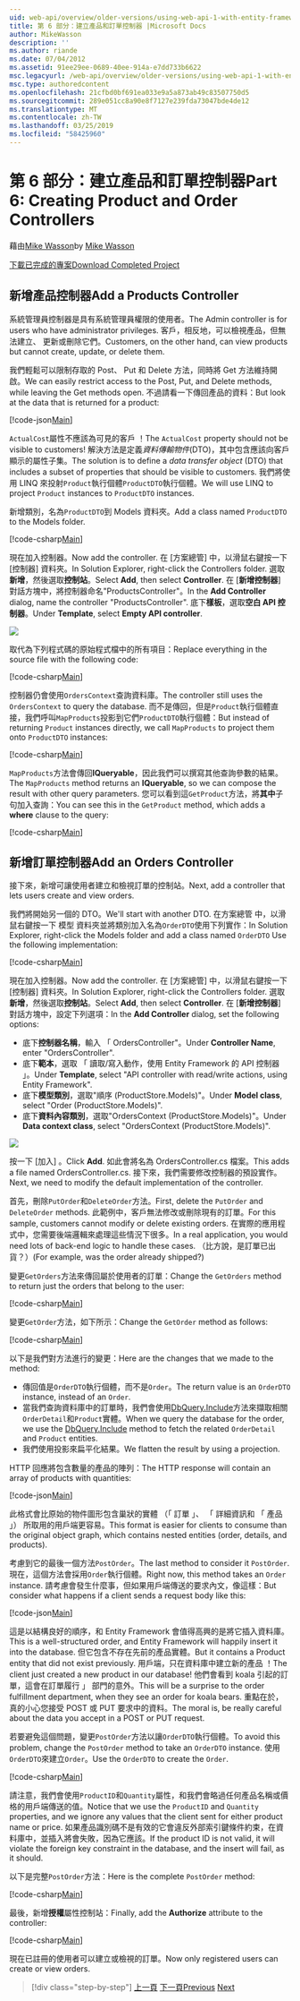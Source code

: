 ```yaml
---
uid: web-api/overview/older-versions/using-web-api-1-with-entity-framework-5/using-web-api-with-entity-framework-part-6
title: 第 6 部分：建立產品和訂單控制器 |Microsoft Docs
author: MikeWasson
description: ''
ms.author: riande
ms.date: 07/04/2012
ms.assetid: 91ee29ee-0689-40ee-914a-e7dd733b6622
msc.legacyurl: /web-api/overview/older-versions/using-web-api-1-with-entity-framework-5/using-web-api-with-entity-framework-part-6
msc.type: authoredcontent
ms.openlocfilehash: 21cfbd0bf691ea033e9a5a873ab49c83507750d5
ms.sourcegitcommit: 289e051cc8a90e8f7127e239fda73047bde4de12
ms.translationtype: MT
ms.contentlocale: zh-TW
ms.lasthandoff: 03/25/2019
ms.locfileid: "58425960"
---
```

<a name="part-6-creating-product-and-order-controllers"></a><span data-ttu-id="deac2-102">第 6 部分：建立產品和訂單控制器</span><span class="sxs-lookup"><span data-stu-id="deac2-102">Part 6: Creating Product and Order Controllers</span></span>
====================
<span data-ttu-id="deac2-103">藉由[Mike Wasson](https://github.com/MikeWasson)</span><span class="sxs-lookup"><span data-stu-id="deac2-103">by [Mike Wasson](https://github.com/MikeWasson)</span></span>

[<span data-ttu-id="deac2-104">下載已完成的專案</span><span class="sxs-lookup"><span data-stu-id="deac2-104">Download Completed Project</span></span>](http://code.msdn.microsoft.com/ASP-NET-Web-API-with-afa30545)

## <a name="add-a-products-controller"></a><span data-ttu-id="deac2-105">新增產品控制器</span><span class="sxs-lookup"><span data-stu-id="deac2-105">Add a Products Controller</span></span>

<span data-ttu-id="deac2-106">系統管理員控制器是具有系統管理員權限的使用者。</span><span class="sxs-lookup"><span data-stu-id="deac2-106">The Admin controller is for users who have administrator privileges.</span></span> <span data-ttu-id="deac2-107">客戶，相反地，可以檢視產品，但無法建立、 更新或刪除它們。</span><span class="sxs-lookup"><span data-stu-id="deac2-107">Customers, on the other hand, can view products but cannot create, update, or delete them.</span></span>

<span data-ttu-id="deac2-108">我們輕鬆可以限制存取的 Post、 Put 和 Delete 方法，同時將 Get 方法維持開啟。</span><span class="sxs-lookup"><span data-stu-id="deac2-108">We can easily restrict access to the Post, Put, and Delete methods, while leaving the Get methods open.</span></span> <span data-ttu-id="deac2-109">不過請看一下傳回產品的資料：</span><span class="sxs-lookup"><span data-stu-id="deac2-109">But look at the data that is returned for a product:</span></span>

[!code-json[Main](using-web-api-with-entity-framework-part-6/samples/sample1.json?highlight=1)]

<span data-ttu-id="deac2-110">`ActualCost`屬性不應該為可見的客戶 ！</span><span class="sxs-lookup"><span data-stu-id="deac2-110">The `ActualCost` property should not be visible to customers!</span></span> <span data-ttu-id="deac2-111">解決方法是定義*資料傳輸物件*(DTO)，其中包含應該向客戶顯示的屬性子集。</span><span class="sxs-lookup"><span data-stu-id="deac2-111">The solution is to define a *data transfer object* (DTO) that includes a subset of properties that should be visible to customers.</span></span> <span data-ttu-id="deac2-112">我們將使用 LINQ 來投射`Product`執行個體`ProductDTO`執行個體。</span><span class="sxs-lookup"><span data-stu-id="deac2-112">We will use LINQ to project `Product` instances to `ProductDTO` instances.</span></span>

<span data-ttu-id="deac2-113">新增類別，名為`ProductDTO`到 Models 資料夾。</span><span class="sxs-lookup"><span data-stu-id="deac2-113">Add a class named `ProductDTO` to the Models folder.</span></span>

[!code-csharp[Main](using-web-api-with-entity-framework-part-6/samples/sample2.cs)]

<span data-ttu-id="deac2-114">現在加入控制器。</span><span class="sxs-lookup"><span data-stu-id="deac2-114">Now add the controller.</span></span> <span data-ttu-id="deac2-115">在 [方案總管] 中，以滑鼠右鍵按一下 [控制器] 資料夾。</span><span class="sxs-lookup"><span data-stu-id="deac2-115">In Solution Explorer, right-click the Controllers folder.</span></span> <span data-ttu-id="deac2-116">選取 **新增**，然後選取**控制站**。</span><span class="sxs-lookup"><span data-stu-id="deac2-116">Select **Add**, then select **Controller**.</span></span> <span data-ttu-id="deac2-117">在 [**新增控制器**] 對話方塊中，將控制器命名&quot;ProductsController&quot;。</span><span class="sxs-lookup"><span data-stu-id="deac2-117">In the **Add Controller** dialog, name the controller &quot;ProductsController&quot;.</span></span> <span data-ttu-id="deac2-118">底下**樣板**，選取**空白 API 控制器**。</span><span class="sxs-lookup"><span data-stu-id="deac2-118">Under **Template**, select **Empty API controller**.</span></span>

![](using-web-api-with-entity-framework-part-6/_static/image1.png)

<span data-ttu-id="deac2-119">取代為下列程式碼的原始程式檔中的所有項目：</span><span class="sxs-lookup"><span data-stu-id="deac2-119">Replace everything in the source file with the following code:</span></span>

[!code-csharp[Main](using-web-api-with-entity-framework-part-6/samples/sample3.cs)]

<span data-ttu-id="deac2-120">控制器仍會使用`OrdersContext`查詢資料庫。</span><span class="sxs-lookup"><span data-stu-id="deac2-120">The controller still uses the `OrdersContext` to query the database.</span></span> <span data-ttu-id="deac2-121">而不是傳回，但是`Product`執行個體直接，我們呼叫`MapProducts`投影到它們`ProductDTO`執行個體：</span><span class="sxs-lookup"><span data-stu-id="deac2-121">But instead of returning `Product` instances directly, we call `MapProducts` to project them onto `ProductDTO` instances:</span></span>

[!code-csharp[Main](using-web-api-with-entity-framework-part-6/samples/sample4.cs?highlight=1)]

<span data-ttu-id="deac2-122">`MapProducts`方法會傳回**IQueryable**，因此我們可以撰寫其他查詢參數的結果。</span><span class="sxs-lookup"><span data-stu-id="deac2-122">The `MapProducts` method returns an **IQueryable**, so we can compose the result with other query parameters.</span></span> <span data-ttu-id="deac2-123">您可以看到這`GetProduct`方法，將**其中**子句加入查詢：</span><span class="sxs-lookup"><span data-stu-id="deac2-123">You can see this in the `GetProduct` method, which adds a **where** clause to the query:</span></span>

[!code-csharp[Main](using-web-api-with-entity-framework-part-6/samples/sample5.cs?highlight=2)]

## <a name="add-an-orders-controller"></a><span data-ttu-id="deac2-124">新增訂單控制器</span><span class="sxs-lookup"><span data-stu-id="deac2-124">Add an Orders Controller</span></span>

<span data-ttu-id="deac2-125">接下來，新增可讓使用者建立和檢視訂單的控制站。</span><span class="sxs-lookup"><span data-stu-id="deac2-125">Next, add a controller that lets users create and view orders.</span></span>

<span data-ttu-id="deac2-126">我們將開始另一個的 DTO。</span><span class="sxs-lookup"><span data-stu-id="deac2-126">We'll start with another DTO.</span></span> <span data-ttu-id="deac2-127">在方案總管 中，以滑鼠右鍵按一下 模型 資料夾並將類別加入名為`OrderDTO`使用下列實作：</span><span class="sxs-lookup"><span data-stu-id="deac2-127">In Solution Explorer, right-click the Models folder and add a class named `OrderDTO` Use the following implementation:</span></span>

[!code-csharp[Main](using-web-api-with-entity-framework-part-6/samples/sample6.cs)]

<span data-ttu-id="deac2-128">現在加入控制器。</span><span class="sxs-lookup"><span data-stu-id="deac2-128">Now add the controller.</span></span> <span data-ttu-id="deac2-129">在 [方案總管] 中，以滑鼠右鍵按一下 [控制器] 資料夾。</span><span class="sxs-lookup"><span data-stu-id="deac2-129">In Solution Explorer, right-click the Controllers folder.</span></span> <span data-ttu-id="deac2-130">選取 **新增**，然後選取**控制站**。</span><span class="sxs-lookup"><span data-stu-id="deac2-130">Select **Add**, then select **Controller**.</span></span> <span data-ttu-id="deac2-131">在 [**新增控制器**] 對話方塊中，設定下列選項：</span><span class="sxs-lookup"><span data-stu-id="deac2-131">In the **Add Controller** dialog, set the following options:</span></span>

- <span data-ttu-id="deac2-132">底下**控制器名稱**，輸入 「 OrdersController"。</span><span class="sxs-lookup"><span data-stu-id="deac2-132">Under **Controller Name**, enter "OrdersController".</span></span>
- <span data-ttu-id="deac2-133">底下**範本**，選取 「 讀取/寫入動作，使用 Entity Framework 的 API 控制器 」。</span><span class="sxs-lookup"><span data-stu-id="deac2-133">Under **Template**, select "API controller with read/write actions, using Entity Framework".</span></span>
- <span data-ttu-id="deac2-134">底下**模型類別**，選取&quot;順序 (ProductStore.Models)&quot;。</span><span class="sxs-lookup"><span data-stu-id="deac2-134">Under **Model class**, select &quot;Order (ProductStore.Models)&quot;.</span></span>
- <span data-ttu-id="deac2-135">底下**資料內容類別**，選取&quot;OrdersContext (ProductStore.Models)&quot;。</span><span class="sxs-lookup"><span data-stu-id="deac2-135">Under **Data context class**, select &quot;OrdersContext (ProductStore.Models)&quot;.</span></span>

![](using-web-api-with-entity-framework-part-6/_static/image2.png)

<span data-ttu-id="deac2-136">按一下 [加入] 。</span><span class="sxs-lookup"><span data-stu-id="deac2-136">Click **Add**.</span></span> <span data-ttu-id="deac2-137">如此會將名為 OrdersController.cs 檔案。</span><span class="sxs-lookup"><span data-stu-id="deac2-137">This adds a file named OrdersController.cs.</span></span> <span data-ttu-id="deac2-138">接下來，我們需要修改控制器的預設實作。</span><span class="sxs-lookup"><span data-stu-id="deac2-138">Next, we need to modify the default implementation of the controller.</span></span>

<span data-ttu-id="deac2-139">首先，刪除`PutOrder`和`DeleteOrder`方法。</span><span class="sxs-lookup"><span data-stu-id="deac2-139">First, delete the `PutOrder` and `DeleteOrder` methods.</span></span> <span data-ttu-id="deac2-140">此範例中，客戶無法修改或刪除現有的訂單。</span><span class="sxs-lookup"><span data-stu-id="deac2-140">For this sample, customers cannot modify or delete existing orders.</span></span> <span data-ttu-id="deac2-141">在實際的應用程式中，您需要後端邏輯來處理這些情況下很多。</span><span class="sxs-lookup"><span data-stu-id="deac2-141">In a real application, you would need lots of back-end logic to handle these cases.</span></span> <span data-ttu-id="deac2-142">（比方說，是訂單已出貨？）</span><span class="sxs-lookup"><span data-stu-id="deac2-142">(For example, was the order already shipped?)</span></span>

<span data-ttu-id="deac2-143">變更`GetOrders`方法來傳回屬於使用者的訂單：</span><span class="sxs-lookup"><span data-stu-id="deac2-143">Change the `GetOrders` method to return just the orders that belong to the user:</span></span>

[!code-csharp[Main](using-web-api-with-entity-framework-part-6/samples/sample7.cs)]

<span data-ttu-id="deac2-144">變更`GetOrder`方法，如下所示：</span><span class="sxs-lookup"><span data-stu-id="deac2-144">Change the `GetOrder` method as follows:</span></span>

[!code-csharp[Main](using-web-api-with-entity-framework-part-6/samples/sample8.cs)]

<span data-ttu-id="deac2-145">以下是我們對方法進行的變更：</span><span class="sxs-lookup"><span data-stu-id="deac2-145">Here are the changes that we made to the method:</span></span>

- <span data-ttu-id="deac2-146">傳回值是`OrderDTO`執行個體，而不是`Order`。</span><span class="sxs-lookup"><span data-stu-id="deac2-146">The return value is an `OrderDTO` instance, instead of an `Order`.</span></span>
- <span data-ttu-id="deac2-147">當我們查詢資料庫中的訂單時，我們會使用[DbQuery.Include](https://msdn.microsoft.com/library/gg696395)方法來擷取相關`OrderDetail`和`Product`實體。</span><span class="sxs-lookup"><span data-stu-id="deac2-147">When we query the database for the order, we use the [DbQuery.Include](https://msdn.microsoft.com/library/gg696395) method to fetch the related `OrderDetail` and `Product` entities.</span></span>
- <span data-ttu-id="deac2-148">我們使用投影來扁平化結果。</span><span class="sxs-lookup"><span data-stu-id="deac2-148">We flatten the result by using a projection.</span></span>

<span data-ttu-id="deac2-149">HTTP 回應將包含數量的產品的陣列：</span><span class="sxs-lookup"><span data-stu-id="deac2-149">The HTTP response will contain an array of products with quantities:</span></span>

[!code-json[Main](using-web-api-with-entity-framework-part-6/samples/sample9.json)]

<span data-ttu-id="deac2-150">此格式會比原始的物件圖形包含巢狀的實體 （「 訂單 」、 「 詳細資訊和 「 產品 」） 所取用的用戶端更容易。</span><span class="sxs-lookup"><span data-stu-id="deac2-150">This format is easier for clients to consume than the original object graph, which contains nested entities (order, details, and products).</span></span>

<span data-ttu-id="deac2-151">考慮到它的最後一個方法`PostOrder`。</span><span class="sxs-lookup"><span data-stu-id="deac2-151">The last method to consider it `PostOrder`.</span></span> <span data-ttu-id="deac2-152">現在，這個方法會採用`Order`執行個體。</span><span class="sxs-lookup"><span data-stu-id="deac2-152">Right now, this method takes an `Order` instance.</span></span> <span data-ttu-id="deac2-153">請考慮會發生什麼事，但如果用戶端傳送的要求內文，像這樣：</span><span class="sxs-lookup"><span data-stu-id="deac2-153">But consider what happens if a client sends a request body like this:</span></span>

[!code-json[Main](using-web-api-with-entity-framework-part-6/samples/sample10.json)]

<span data-ttu-id="deac2-154">這是以結構良好的順序，和 Entity Framework 會值得高興的是將它插入資料庫。</span><span class="sxs-lookup"><span data-stu-id="deac2-154">This is a well-structured order, and Entity Framework will happily insert it into the database.</span></span> <span data-ttu-id="deac2-155">但它包含不存在先前的產品實體。</span><span class="sxs-lookup"><span data-stu-id="deac2-155">But it contains a Product entity that did not exist previously.</span></span> <span data-ttu-id="deac2-156">用戶端，只在資料庫中建立新的產品 ！</span><span class="sxs-lookup"><span data-stu-id="deac2-156">The client just created a new product in our database!</span></span> <span data-ttu-id="deac2-157">他們會看到 koala 引起的訂單，這會在訂單履行 」 部門的意外。</span><span class="sxs-lookup"><span data-stu-id="deac2-157">This will be a surprise to the order fulfillment department, when they see an order for koala bears.</span></span> <span data-ttu-id="deac2-158">重點在於，真的小心您接受 POST 或 PUT 要求中的資料。</span><span class="sxs-lookup"><span data-stu-id="deac2-158">The moral is, be really careful about the data you accept in a POST or PUT request.</span></span>

<span data-ttu-id="deac2-159">若要避免這個問題，變更`PostOrder`方法以讓`OrderDTO`執行個體。</span><span class="sxs-lookup"><span data-stu-id="deac2-159">To avoid this problem, change the `PostOrder` method to take an `OrderDTO` instance.</span></span> <span data-ttu-id="deac2-160">使用`OrderDTO`來建立`Order`。</span><span class="sxs-lookup"><span data-stu-id="deac2-160">Use the `OrderDTO` to create the `Order`.</span></span>

[!code-csharp[Main](using-web-api-with-entity-framework-part-6/samples/sample11.cs)]

<span data-ttu-id="deac2-161">請注意，我們會使用`ProductID`和`Quantity`屬性，和我們會略過任何產品名稱或價格的用戶端傳送的值。</span><span class="sxs-lookup"><span data-stu-id="deac2-161">Notice that we use the `ProductID` and `Quantity` properties, and we ignore any values that the client sent for either product name or price.</span></span> <span data-ttu-id="deac2-162">如果產品識別碼不是有效的它會違反外部索引鍵條件約束，在資料庫中，並插入將會失敗，因為它應該。</span><span class="sxs-lookup"><span data-stu-id="deac2-162">If the product ID is not valid, it will violate the foreign key constraint in the database, and the insert will fail, as it should.</span></span>

<span data-ttu-id="deac2-163">以下是完整`PostOrder`方法：</span><span class="sxs-lookup"><span data-stu-id="deac2-163">Here is the complete `PostOrder` method:</span></span>

[!code-csharp[Main](using-web-api-with-entity-framework-part-6/samples/sample12.cs)]

<span data-ttu-id="deac2-164">最後，新增**授權**屬性控制站：</span><span class="sxs-lookup"><span data-stu-id="deac2-164">Finally, add the **Authorize** attribute to the controller:</span></span>

[!code-csharp[Main](using-web-api-with-entity-framework-part-6/samples/sample13.cs)]

<span data-ttu-id="deac2-165">現在已註冊的使用者可以建立或檢視的訂單。</span><span class="sxs-lookup"><span data-stu-id="deac2-165">Now only registered users can create or view orders.</span></span>

> [!div class="step-by-step"]
> <span data-ttu-id="deac2-166">[上一頁](using-web-api-with-entity-framework-part-5.md)
> [下一頁](using-web-api-with-entity-framework-part-7.md)</span><span class="sxs-lookup"><span data-stu-id="deac2-166">[Previous](using-web-api-with-entity-framework-part-5.md)
[Next](using-web-api-with-entity-framework-part-7.md)</span></span>
